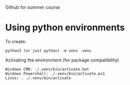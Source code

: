 Github for summer course


# Using python environments
To create:
```
python3 (or just python) -m venv .venv
```

Activating the environment (for package compatibility)
```
Windows CMD: ./.venv/bin/activate.bat
Windows Powershell: ./.venv/bin/activate.ps1
Linux: . ./.venv/bin/activate
```

